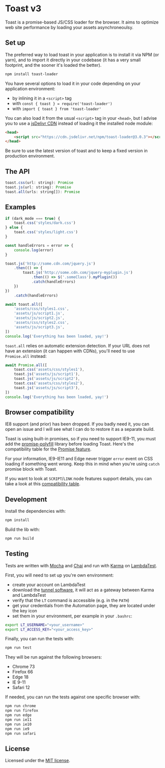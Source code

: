 # Toast v3

Toast is a promise-based JS/CSS loader for the browser. It aims to optimize web site performance by loading your assets asynchroneoulsy.

## Set up

The preferred way to load toast in your application is to install it via NPM (or yarn), and to import it directly in your codebase (it has a very small footprint, and the sooner it's loaded the better).

```sh
npm install toast-loader
```

You have several options to load it in your code depending on your application environment:

- by inlining it in a `<script>` tag
- with `const { toast } = require('toast-loader')`
- with `import { toast } from 'toast-loader'`

You can also load it from the usual `<script>` tag in your `<head>`, but I advise you to use a [jsDelivr CDN](https://www.jsdelivr.com/) instead of loading it the installed node module:

```html
<head>
    <script src="https://cdn.jsdelivr.net/npm/toast-loader@3.0.3"></script>
</head>
```

Be sure to use the latest version of toast and to keep a fixed version in production environment.

## The API

```js
toast.css(url: string): Promise
toast.js(url: string): Promise
toast.all(urls: string[]): Promise
```

## Examples

```js
if (dark_mode === true) {
    toast.css('styles/dark.css')
} else {
    toast.css('styles/light.css')
}
```

```js
const handleErrors = error => {
    console.log(error)
}

toast.js('http://some.cdn.com/jquery.js')
    .then(() => {
        toast.js('http://some.cdn.com/jquery-myplugin.js')
            .then(() => $('.someClass').myPlugin())
            .catch(handleErrors)
    })
})
    .catch(handleErrors)
```

```js
await toast.all([
    'assets/css/styles1.css',
    'assets/js/script1.js',
    'assets/js/script2.js',
    'assets/css/styles2.css',
    'assets/js/script3.js',
])
console.log('Everything has been loaded, yay!')
```

`toast.all` relies on automatic extension detection. If your URL does not have an extension (it can happen with CDNs), you'll need to use `Promise.all` instead:

```js
await Promise.all([
    toast.css('assets/css/styles1'),
    toast.js('assets/js/script1'),
    toast.js('assets/js/script2'),
    toast.css('assets/css/styles2'),
    toast.js('assets/js/script3'),
])
console.log('Everything has been loaded, yay!')
```

## Browser compatibility

IE8 support (and prior) has been dropped. If you badly need it, you can open an issue and I will see what I can do to restore it as a separate build.

Toast is using built-in promises, so if you need to support IE9-11, you must add the [promise-polyfill](https://github.com/taylorhakes/promise-polyfill) library before loading Toast. Here's the compatibility table for the [Promise feature](https://www.caniuse.com/#feat=promises).

For your information, IE9-IE11 and Edge never trigger `error` event on CSS loading if something went wrong. Keep this in mind when you're using `catch` promise block with Toast.

If you want to look at `SCRIPT`/`LINK` node features support details, you can take a look at this [compatibility table](https://pie.gd/test/script-link-events/).

## Development

Install the dependencies with:

```sh
npm install
```

Build the lib with:

```sh
npm run build
```

## Testing

Tests are written with [Mocha](https://mochajs.org/) and [Chai](https://www.chaijs.com/) and run with [Karma](https://karma-runner.github.io/latest/index.html) on [LambdaTest](https://www.lambdatest.com/).

First, you will need to set up you're own environment:

- create your account on LambdaTest
- download the [tunnel software](https://www.lambdatest.com/support/docs/testing-locally-hosted-pages/), it will act as a gateway between Karma and LambdaTest
- verify that the `LT` command is accessible (e.g. in the `PATH`)
- get your credentials from the Automation page, they are located under the key icon
- set them in your environment, per example in your `.bashrc`:

```sh
export LT_USERNAME="<your_username>"
export LT_ACCESS_KEY="<your_access_key>"
```

Finally, you can run the tests with:

```sh
npm run test
```

They will be run against the following browsers:

- Chrome 73
- Firefox 66
- Edge 18
- IE 9-11
- Safari 12

If needed, you can run the tests against one specific browser with:

```sh
npm run chrome
npm run firefox
npm run edge
npm run ie11
npm run ie10
npm run ie9
npm run safari
```

## License

Licensed under the [MIT license](http://dreamysource.mit-license.org).
